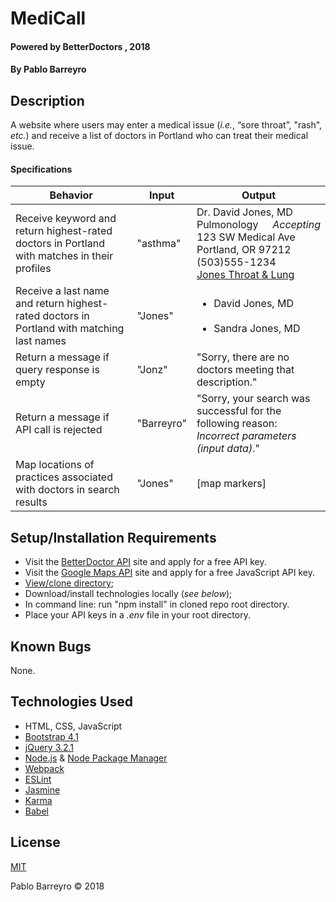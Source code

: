 # MediCall

#### Powered by BetterDoctors , 2018

#### By Pablo Barreyro

## Description

A website where users may enter a medical issue (_i.e._, “sore throat”, "rash", _etc._) and receive a list of doctors in Portland who can treat their medical issue.

#### Specifications

Behavior | Input | Output
--- | --- | ---
Receive keyword and return highest-rated doctors in Portland with matches in their profiles | "asthma" | Dr. David Jones, MD<br>Pulmonology<span style="float: right">_Accepting_</span><br>123 SW Medical Ave<br>Portland, OR 97212<br>(503)555-1234<br>[Jones Throat & Lung](#)
Receive a last name and return highest-rated doctors in Portland with matching last names | "Jones" | <ul><li>David Jones, MD</li><br><li>Sandra Jones, MD</li></ul>
Return a message if query response is empty | "Jonz" | "Sorry, there are no doctors meeting that description."
Return a message if API call is rejected | "Barreyro" | "Sorry, your search was successful for the following reason: _Incorrect parameters (input data)_."
Map locations of practices associated with doctors in search results | "Jones" | [map markers]


## Setup/Installation Requirements

* Visit the [BetterDoctor API](https://developer.betterdoctor.com/) site and apply for a free API key.
* Visit the [Google Maps API](https://developers.google.com/maps/documentation/javascript/) site and apply for a free JavaScript API key.
* [View/clone directory](https://github.com/pabarreyro/super-galactic);
* Download/install technologies locally (_see below_);
* In command line: run "npm install" in cloned repo root directory.
* Place your API keys in a _.env_ file in your root directory.

## Known Bugs

None.

## Technologies Used

* HTML, CSS, JavaScript
* [Bootstrap 4.1](https://getbootstrap.com/docs/4.0/getting-started/introduction/)
* [jQuery 3.2.1](https://jquery.com/upgrade-guide/3.0/)
* [Node.js](https://nodejs.org/en/download/package-manager/#macos) & [Node Package Manager](https://www.npmjs.com/get-npm)
* [Webpack](https://webpack.js.org/concepts/)
* [ESLint](https://eslint.org/docs/user-guide/configuring)
* [Jasmine](https://jasmine.github.io/pages/docs_home.html)
* [Karma](https://karma-runner.github.io/2.0/index.html)
* [Babel](https://babeljs.io/docs/setup/)

## License

[MIT](https://opensource.org/licenses/MIT)

Pablo Barreyro © 2018
